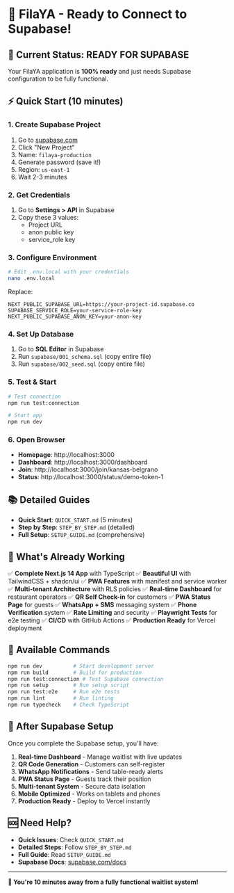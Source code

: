 # 🎯 FilaYA - Ready to Connect to Supabase!

## 🚀 Current Status: READY FOR SUPABASE

Your FilaYA application is **100% ready** and just needs Supabase configuration to be fully functional.

## ⚡ Quick Start (10 minutes)

### 1. Create Supabase Project
1. Go to [supabase.com](https://supabase.com)
2. Click "New Project"
3. Name: `filaya-production`
4. Generate password (save it!)
5. Region: `us-east-1`
6. Wait 2-3 minutes

### 2. Get Credentials
1. Go to **Settings > API** in Supabase
2. Copy these 3 values:
   - Project URL
   - anon public key
   - service_role key

### 3. Configure Environment
```bash
# Edit .env.local with your credentials
nano .env.local
```

Replace:
```env
NEXT_PUBLIC_SUPABASE_URL=https://your-project-id.supabase.co
SUPABASE_SERVICE_ROLE=your-service-role-key
NEXT_PUBLIC_SUPABASE_ANON_KEY=your-anon-key
```

### 4. Set Up Database
1. Go to **SQL Editor** in Supabase
2. Run `supabase/001_schema.sql` (copy entire file)
3. Run `supabase/002_seed.sql` (copy entire file)

### 5. Test & Start
```bash
# Test connection
npm run test:connection

# Start app
npm run dev
```

### 6. Open Browser
- **Homepage**: http://localhost:3000
- **Dashboard**: http://localhost:3000/dashboard
- **Join**: http://localhost:3000/join/kansas-belgrano
- **Status**: http://localhost:3000/status/demo-token-1

## 📚 Detailed Guides

- **Quick Start**: `QUICK_START.md` (5 minutes)
- **Step by Step**: `STEP_BY_STEP.md` (detailed)
- **Full Setup**: `SETUP_GUIDE.md` (comprehensive)

## 🎯 What's Already Working

✅ **Complete Next.js 14 App** with TypeScript
✅ **Beautiful UI** with TailwindCSS + shadcn/ui
✅ **PWA Features** with manifest and service worker
✅ **Multi-tenant Architecture** with RLS policies
✅ **Real-time Dashboard** for restaurant operators
✅ **QR Self Check-in** for customers
✅ **PWA Status Page** for guests
✅ **WhatsApp + SMS** messaging system
✅ **Phone Verification** system
✅ **Rate Limiting** and security
✅ **Playwright Tests** for e2e testing
✅ **CI/CD** with GitHub Actions
✅ **Production Ready** for Vercel deployment

## 🔧 Available Commands

```bash
npm run dev          # Start development server
npm run build        # Build for production
npm run test:connection # Test Supabase connection
npm run setup        # Run setup script
npm run test:e2e     # Run e2e tests
npm run lint         # Run linting
npm run typecheck    # Check TypeScript
```

## 🎉 After Supabase Setup

Once you complete the Supabase setup, you'll have:

1. **Real-time Dashboard** - Manage waitlist with live updates
2. **QR Code Generation** - Customers can self-register
3. **WhatsApp Notifications** - Send table-ready alerts
4. **PWA Status Page** - Guests track their position
5. **Multi-tenant System** - Secure data isolation
6. **Mobile Optimized** - Works on tablets and phones
7. **Production Ready** - Deploy to Vercel instantly

## 🆘 Need Help?

- **Quick Issues**: Check `QUICK_START.md`
- **Detailed Steps**: Follow `STEP_BY_STEP.md`
- **Full Guide**: Read `SETUP_GUIDE.md`
- **Supabase Docs**: [supabase.com/docs](https://supabase.com/docs)

---

**🎯 You're 10 minutes away from a fully functional waitlist system!**
